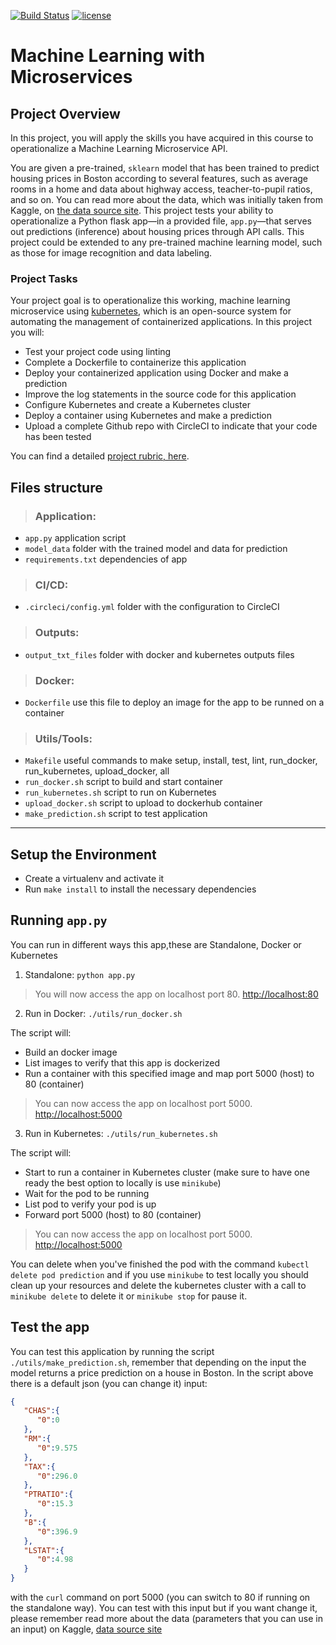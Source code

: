 [![Build Status](https://circleci.com/gh/y-martinez/machine-learning-microservices.svg?style=shield)](https://app.circleci.com/pipelines/github/y-martinez/machine-learning-microservices)
[![license](https://img.shields.io/github/license/y-martinez/machine-learning-microservices.svg)](https://github.com/y-martinez/machine-learning-microservices/blob/master/LICENSE)


# Machine Learning with Microservices

## Project Overview

In this project, you will apply the skills you have acquired in this course to operationalize a Machine Learning Microservice API. 

You are given a pre-trained, `sklearn` model that has been trained to predict housing prices in Boston according to several features, such as average rooms in a home and data about highway access, teacher-to-pupil ratios, and so on. You can read more about the data, which was initially taken from Kaggle, on [the data source site](https://www.kaggle.com/c/boston-housing). This project tests your ability to operationalize a Python flask app—in a provided file, `app.py`—that serves out predictions (inference) about housing prices through API calls. This project could be extended to any pre-trained machine learning model, such as those for image recognition and data labeling.

### Project Tasks

Your project goal is to operationalize this working, machine learning microservice using [kubernetes](https://kubernetes.io/), which is an open-source system for automating the management of containerized applications. In this project you will:
* Test your project code using linting
* Complete a Dockerfile to containerize this application
* Deploy your containerized application using Docker and make a prediction
* Improve the log statements in the source code for this application
* Configure Kubernetes and create a Kubernetes cluster
* Deploy a container using Kubernetes and make a prediction
* Upload a complete Github repo with CircleCI to indicate that your code has been tested

You can find a detailed [project rubric, here](https://review.udacity.com/#!/rubrics/2576/view).


## Files structure

> ### Application:

- `app.py` application script
- `model_data` folder with the trained model and data for prediction
- `requirements.txt` dependencies of app


> ### CI/CD:

- `.circleci/config.yml` folder with the configuration to CircleCI


> ### Outputs:

- `output_txt_files`  folder with docker and kubernetes outputs files

> ### Docker:

- `Dockerfile` use this file to deploy an image for the app to be runned on a container

> ### Utils/Tools:

- `Makefile`  useful commands to make setup, install, test, lint, run_docker, run_kubernetes, upload_docker, all
- `run_docker.sh` script to build and start container 
- `run_kubernetes.sh` script to run on Kubernetes
- `upload_docker.sh` script to upload to dockerhub container
- `make_prediction.sh` script to test application

---

## Setup the Environment

* Create a virtualenv and activate it
* Run `make install` to install the necessary dependencies

## Running `app.py`

You can run in different ways this app,these are Standalone, Docker or Kubernetes

1. Standalone:  `python app.py`

> You will now access the app on localhost port 80. [http://localhost:80](http://localhost:80)


2. Run in Docker:  `./utils/run_docker.sh`

The script will:
- Build an docker image
- List images to verify that this app is dockerized
- Run a container with this specified image and map port 5000 (host) to 80 (container)

> You can now access the app on localhost port 5000. [http://localhost:5000](http://localhost:5000)


3. Run in Kubernetes:  `./utils/run_kubernetes.sh`

The script will:
- Start to run a container in Kubernetes cluster (make sure to have one ready the best option to locally is use `minikube`)
- Wait for the pod to be running
- List pod to verify your pod is up
- Forward port 5000 (host) to 80 (container)

> You can now access the app on localhost port 5000. [http://localhost:5000](http://localhost:5000)

You can delete when you've finished the pod with the command `kubectl delete pod prediction` and if you use `minikube` to test locally you should clean up your resources and delete the kubernetes cluster with a call to `minikube delete` to delete it or `minikube stop` for pause it.

## Test the app

You can test this application by running the script `./utils/make_prediction.sh`, remember that depending on the input the model returns a price prediction on a house in Boston. In the script above there is a default json (you can change it) input:

```json
{  
   "CHAS":{  
      "0":0
   },
   "RM":{  
      "0":9.575
   },
   "TAX":{  
      "0":296.0
   },
   "PTRATIO":{  
      "0":15.3
   },
   "B":{  
      "0":396.9
   },
   "LSTAT":{  
      "0":4.98
   }
}
```

with the `curl` command on port 5000 (you can switch to 80 if running on the standalone way). You can test with this input but if you want change it, please remember read more about the data (parameters that you can use in an input) on Kaggle, [data source site](https://www.kaggle.com/c/boston-housing)
